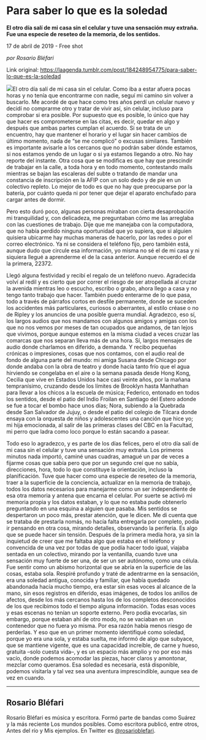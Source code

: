# Para saber lo que es la soledad

**El otro día salí de mi casa sin el celular y tuve una sensación muy extraña. Fue una especie de reseteo de la memoria, de los sentidos.**

17 de abril de 2019 - Free shot

_por Rosario Bléfari_

Link original: https://laagenda.tumblr.com/post/184248954775/para-saber-lo-que-es-la-soledad

![](https://64.media.tumblr.com/2f98df98ddefcd90f83ea9c217a261fa/030c7b9ed839ce45-df/s500x750/dd2950190eb0c9a24c2ef5dcf8bbfc6e8b3d18ea.jpg)El
otro día salí de mi casa sin el celular. Como iba a estar afuera pocas horas y no
tenía que encontrarme con nadie, seguí mi camino sin volver a buscarlo. Me
acordé de que hace como tres años perdí un celular nuevo y decidí no comprarme
otro y tratar de vivir así, sin celular,
incluso para comprobar si era posible. Por supuesto que es posible, lo único
que hay que hacer es comprometerse en las citas, es decir, quedar en algo y
después que ambas partes cumplan el acuerdo. Si se trata de un encuentro, hay
que mantener el horario y el lugar sin hacer cambios de último momento, nada de
“se me complicó” o excusas similares. También es importante avisarle
a los cercanos que no podrán saber dónde estamos, si nos estamos yendo de un lugar
o si ya estamos llegando a otro. No hay reporte del instante. Otra cosa que se
modifica es que hay que prescindir de trabajar en la calle, a toda hora y en
todo momento, contestando mails mientras se bajan las escaleras del subte o
tratando de mandar una constancia de inscripción en la AFIP con un solo dedo y
de pie en un colectivo repleto. Lo mejor
de todo es que no hay que preocuparse por la batería, por cuánto queda ni por tener que dejar el
aparato enchufado para cargar antes de dormir.

Pero
esto duró poco, algunas personas miraban con cierta desaprobación mi tranquilidad y, con
delicadeza, me preguntaban cómo me las arreglaba con las cuestiones de trabajo.
Dije que me manejaba con la computadora, que no había perdido ninguna
oportunidad que yo supiera, que si alguien quisiera ubicarme hay muchas maneras de hacerlo, por las redes o
por el correo electrónico. Ya ni se considera el teléfono fijo, pero también
está, aunque dudo que circule esa información, yo misma no sé el de mi casa y ni siquiera llegué a
aprenderme el de la casa anterior. Aunque recuerdo el de la primera, 22372. 

Llegó
alguna festividad y recibí el regalo de un teléfono nuevo. Agradecida volví al
redil y es cierto que por correr el riesgo de ser atropellada al cruzar la
avenida mientras leo o escucho, escribo o grabo, ahora llego a casa y no tengo
tanto trabajo que hacer. También puedo enterarme de lo que pasa, todo a través
de párrafos cortos en desfile permanente, donde se suceden los accidentes más
particulares, curiosos o aberrantes, al estilo créase o no de Ripley y los
anuncios de una posible guerra mundial. Agradezco, eso sí, los largos audios
que nos mandamos con algunos amigos y amigas con los que no nos vemos por meses
de tan ocupados que andamos, de tan lejos que vivimos, porque aunque estemos en
la misma ciudad a veces cruzar las comarcas que nos separan lleva más de una
hora. Sí, largos mensajes de audio donde charlamos en diferido, a demanda. Y
recibo pequeñas crónicas o impresiones, cosas que nos contamos, con el audio
real de fondo de alguna parte del mundo:
mi amiga Susana desde Chicago por donde andaba con la obra de teatro y donde
hacía tanto frío que el agua hirviendo se congelaba en el aire o la semana
pasada desde Hong Kong, Cecilia que vive en Estados Unidos hace casi veinte
años, por la mañana tempranísimo, cruzando desde los límites de Brooklyn hasta
Manhathan para llevar a los chicos a la escuela de música; Federico, entonado
en todos los sentidos, desde el patio del Indio Froilan en Santiago del Estero
adonde se fue a tocar el bombo hace unos días; Nora, subiendo a la Quebrada
desde San Salvador de Jujuy, o desde el patio del colegio de Tilcara donde
ensaya con la orquesta de niños y adolescentes una canción que hice yo; mi hija
emocionada, al salir de las primeras clases del CBC en la Facultad, mi perro
que ladra como loco porque lo están sacando a pasear. 

Todo
eso lo agradezco, y es parte de los días felices, pero el otro día salí de mi
casa sin el celular y tuve una sensación muy extraña. Los primeros minutos nada
importó, caminé unas cuadras, amagué un par de veces a fijarme cosas que sabía
pero que por un segundo creí que no sabía, direcciones, hora, todo lo que constituye
la orientación, incluso la planificación. Tuve que hacer como una especie de
reseteo de la memoria, traer a la superficie de la conciencia, actualizar en la
memoria de trabajo, todos los datos necesarios para manejarme como un ser
independiente de esa otra memoria y antena que encarna el celular. Por suerte se activó mi memoria propia y los
datos estaban, y lo que no estaba pude obtenerlo preguntando en una esquina a
alguien que pasaba. Mis sentidos se despertaron un poco más, prestar atención,
que le dicen. Me di cuenta que se trataba de prestarla nomás, no hacía falta
entregarla por completo, podía ir pensando en otra cosa, mirando detalles,
observando la periferia. Es algo que se puede hacer sin tensión. Después de la
primera media hora, ya sin la inquietud de creer que me faltaba algo que estaba
en el teléfono y convencida de una vez por todas de que podía hacer todo igual,
viajaba sentada en un colectivo, mirando por la ventanilla, cuando tuve una sensación
muy fuerte de ser una, de ser un ser autónomo, como una célula. Fue sentir como
un abismo horizontal que se abría en la superficie de las cosas, estaba sola.
Respiré profundo y traté de adentrarme en la sensación, era una soledad antigua,
conocida y familiar, que había quedado abandonada hacía mucho tiempo, era estar
sin esas voces al alcance de la mano, sin esos registros en diferido, esas
imágenes, de todos los anillos de afectos, desde los más cercanos hasta los de
los completos desconocidos de los que recibimos todo el tiempo alguna
información. Todas esas voces y esas escenas no tenían un soporte externo. Pero
podía evocarlas, sin embargo, porque estaban ahí de otro modo, no se vaciaban
en un contenedor que no fuera yo misma. Por esa razón había menos riesgo
de perderlas. Y eso que en un primer momento identifiqué como soledad, porque yo
era una sola, y estaba suelta, me informó de algo que subyace, que se mantiene vigente, que es una
capacidad increíble, de carne y hueso, gratuita –solo cuesta vida–, y es un
espacio más amplio y no por eso más vacío, donde podemos acomodar las piezas,
hacer claros y amontonar, mezclar como queramos. Esa soledad es necesaria, está
disponible, podemos visitarla y tal vez sea una aventura imprescindible, aunque
sea de vez en cuando.



---

Rosario Bléfari
---------------

 Rosario Bléfari es música y escritora. Formó parte de bandas como Suárez y la más reciente Los mundos posibles. Como escritora publicó, entre otros, Antes del río y Mis ejemplos. En Twitter es [@rosarioblefari](https://twitter.com/rosarioblefari). 

